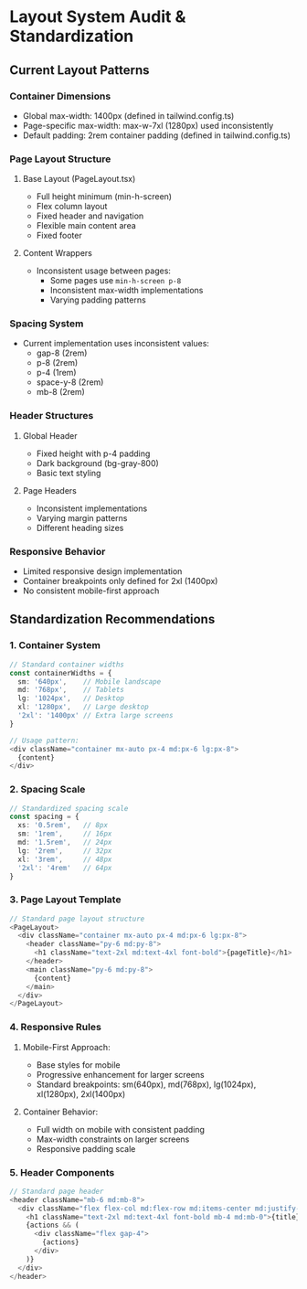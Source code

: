 # Layout System Audit & Standardization

## Current Layout Patterns

### Container Dimensions
- Global max-width: 1400px (defined in tailwind.config.ts)
- Page-specific max-width: max-w-7xl (1280px) used inconsistently
- Default padding: 2rem container padding (defined in tailwind.config.ts)

### Page Layout Structure
1. Base Layout (PageLayout.tsx)
   - Full height minimum (min-h-screen)
   - Flex column layout
   - Fixed header and navigation
   - Flexible main content area
   - Fixed footer

2. Content Wrappers
   - Inconsistent usage between pages:
     - Some pages use `min-h-screen p-8`
     - Inconsistent max-width implementations
     - Varying padding patterns

### Spacing System
- Current implementation uses inconsistent values:
  - gap-8 (2rem)
  - p-8 (2rem)
  - p-4 (1rem)
  - space-y-8 (2rem)
  - mb-8 (2rem)

### Header Structures
1. Global Header
   - Fixed height with p-4 padding
   - Dark background (bg-gray-800)
   - Basic text styling

2. Page Headers
   - Inconsistent implementations
   - Varying margin patterns
   - Different heading sizes

### Responsive Behavior
- Limited responsive design implementation
- Container breakpoints only defined for 2xl (1400px)
- No consistent mobile-first approach

## Standardization Recommendations

### 1. Container System
```typescript
// Standard container widths
const containerWidths = {
  sm: '640px',    // Mobile landscape
  md: '768px',    // Tablets
  lg: '1024px',   // Desktop
  xl: '1280px',   // Large desktop
  '2xl': '1400px' // Extra large screens
}

// Usage pattern:
<div className="container mx-auto px-4 md:px-6 lg:px-8">
  {content}
</div>
```

### 2. Spacing Scale
```typescript
// Standardized spacing scale
const spacing = {
  xs: '0.5rem',   // 8px
  sm: '1rem',     // 16px
  md: '1.5rem',   // 24px
  lg: '2rem',     // 32px
  xl: '3rem',     // 48px
  '2xl': '4rem'   // 64px
}
```

### 3. Page Layout Template
```typescript
// Standard page layout structure
<PageLayout>
  <div className="container mx-auto px-4 md:px-6 lg:px-8">
    <header className="py-6 md:py-8">
      <h1 className="text-2xl md:text-4xl font-bold">{pageTitle}</h1>
    </header>
    <main className="py-6 md:py-8">
      {content}
    </main>
  </div>
</PageLayout>
```

### 4. Responsive Rules
1. Mobile-First Approach:
   - Base styles for mobile
   - Progressive enhancement for larger screens
   - Standard breakpoints: sm(640px), md(768px), lg(1024px), xl(1280px), 2xl(1400px)

2. Container Behavior:
   - Full width on mobile with consistent padding
   - Max-width constraints on larger screens
   - Responsive padding scale

### 5. Header Components
```typescript
// Standard page header
<header className="mb-6 md:mb-8">
  <div className="flex flex-col md:flex-row md:items-center md:justify-between">
    <h1 className="text-2xl md:text-4xl font-bold mb-4 md:mb-0">{title}</h1>
    {actions && (
      <div className="flex gap-4">
        {actions}
      </div>
    )}
  </div>
</header>